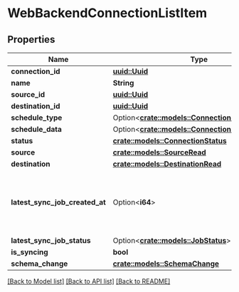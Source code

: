 # WebBackendConnectionListItem

## Properties

Name | Type | Description | Notes
------------ | ------------- | ------------- | -------------
**connection_id** | [**uuid::Uuid**](uuid::Uuid.md) |  | 
**name** | **String** |  | 
**source_id** | [**uuid::Uuid**](uuid::Uuid.md) |  | 
**destination_id** | [**uuid::Uuid**](uuid::Uuid.md) |  | 
**schedule_type** | Option<[**crate::models::ConnectionScheduleType**](ConnectionScheduleType.md)> |  | [optional]
**schedule_data** | Option<[**crate::models::ConnectionScheduleData**](ConnectionScheduleData.md)> |  | [optional]
**status** | [**crate::models::ConnectionStatus**](ConnectionStatus.md) |  | 
**source** | [**crate::models::SourceRead**](SourceRead.md) |  | 
**destination** | [**crate::models::DestinationRead**](DestinationRead.md) |  | 
**latest_sync_job_created_at** | Option<**i64**> | epoch time of the latest sync job. null if no sync job has taken place. | [optional]
**latest_sync_job_status** | Option<[**crate::models::JobStatus**](JobStatus.md)> |  | [optional]
**is_syncing** | **bool** |  | 
**schema_change** | [**crate::models::SchemaChange**](SchemaChange.md) |  | 

[[Back to Model list]](../README.md#documentation-for-models) [[Back to API list]](../README.md#documentation-for-api-endpoints) [[Back to README]](../README.md)


